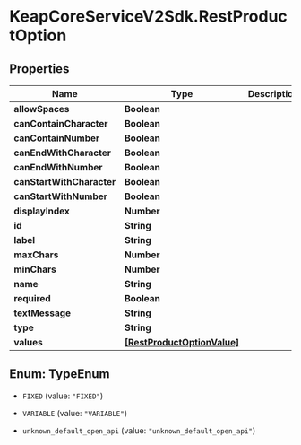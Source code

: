 # KeapCoreServiceV2Sdk.RestProductOption

## Properties

Name | Type | Description | Notes
------------ | ------------- | ------------- | -------------
**allowSpaces** | **Boolean** |  | [optional] 
**canContainCharacter** | **Boolean** |  | [optional] 
**canContainNumber** | **Boolean** |  | [optional] 
**canEndWithCharacter** | **Boolean** |  | [optional] 
**canEndWithNumber** | **Boolean** |  | [optional] 
**canStartWithCharacter** | **Boolean** |  | [optional] 
**canStartWithNumber** | **Boolean** |  | [optional] 
**displayIndex** | **Number** |  | [optional] 
**id** | **String** |  | [optional] 
**label** | **String** |  | [optional] 
**maxChars** | **Number** |  | [optional] 
**minChars** | **Number** |  | [optional] 
**name** | **String** |  | [optional] 
**required** | **Boolean** |  | [optional] 
**textMessage** | **String** |  | [optional] 
**type** | **String** |  | [optional] 
**values** | [**[RestProductOptionValue]**](RestProductOptionValue.md) |  | [optional] 



## Enum: TypeEnum


* `FIXED` (value: `"FIXED"`)

* `VARIABLE` (value: `"VARIABLE"`)

* `unknown_default_open_api` (value: `"unknown_default_open_api"`)




